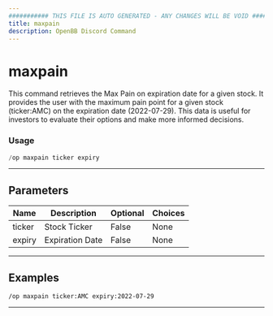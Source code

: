 ```yaml
---
########### THIS FILE IS AUTO GENERATED - ANY CHANGES WILL BE VOID ###########
title: maxpain
description: OpenBB Discord Command
---
```


# maxpain

This command retrieves the Max Pain on expiration date for a given stock. It provides the user with the maximum pain point for a given stock (ticker:AMC) on the expiration date (2022-07-29). This data is useful for investors to evaluate their options and make more informed decisions.

### Usage

```python wordwrap
/op maxpain ticker expiry
```

---

## Parameters

| Name | Description | Optional | Choices |
| ---- | ----------- | -------- | ------- |
| ticker | Stock Ticker | False | None |
| expiry | Expiration Date | False | None |


---

## Examples

```
/op maxpain ticker:AMC expiry:2022-07-29
```

---
